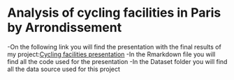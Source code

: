 # Analysis of cycling facilities in Paris by Arrondissement
-On the following link you will find the presentation with the final results of my project:[Cycling facilities presentation](https://rawcdn.githack.com/Rodyavit/School_project/046d690c6ce90ad8041edb0da4cd2426de2655af/R_project/Analysis_of_cycling_facilities_Paris/Analysis_of_cycling_facilities_Paris.html)
-In the Rmarkdown file you will find all the code used for the presentation
-In the Dataset folder you will find all the data source used for this project



